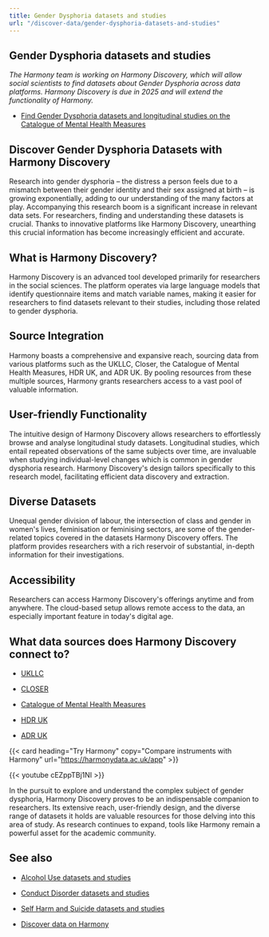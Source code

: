 ```yaml
---
title: Gender Dysphoria datasets and studies
url: "/discover-data/gender-dysphoria-datasets-and-studies"
---
```


## Gender Dysphoria datasets and studies

*The Harmony team is working on Harmony Discovery, which will allow social scientists to find datasets about Gender Dysphoria across data platforms. Harmony Discovery is due in 2025 and will extend the functionality of Harmony.*

* [Find Gender Dysphoria datasets and longitudinal studies on the Catalogue of Mental Health Measures](https://www.cataloguementalhealth.ac.uk/?content=search&query=Topic:gender+dysphoria)

## Discover Gender Dysphoria Datasets with Harmony Discovery

Research into gender dysphoria – the distress a person feels due to a mismatch between their gender identity and their sex assigned at birth – is growing exponentially, adding to our understanding of the many factors at play. Accompanying this research boom is a significant increase in relevant data sets. For researchers, finding and understanding these datasets is crucial. Thanks to innovative platforms like Harmony Discovery, unearthing this crucial information has become increasingly efficient and accurate.

## What is Harmony Discovery?

Harmony Discovery is an advanced tool developed primarily for researchers in the social sciences. The platform operates via large language models that identify questionnaire items and match variable names, making it easier for researchers to find datasets relevant to their studies, including those related to gender dysphoria.

## Source Integration

Harmony boasts a comprehensive and expansive reach, sourcing data from various platforms such as the UKLLC, Closer, the Catalogue of Mental Health Measures, HDR UK, and ADR UK. By pooling resources from these multiple sources, Harmony grants researchers access to a vast pool of valuable information.

## User-friendly Functionality

The intuitive design of Harmony Discovery allows researchers to effortlessly browse and analyse longitudinal study datasets. Longitudinal studies, which entail repeated observations of the same subjects over time, are invaluable when studying individual-level changes which is common in gender dysphoria research. Harmony Discovery's design tailors specifically to this research model, facilitating efficient data discovery and extraction.

## Diverse Datasets

Unequal gender division of labour, the intersection of class and gender in women's lives, feminisation or feminising sectors, are some of the gender-related topics covered in the datasets Harmony Discovery offers. The platform provides researchers with a rich reservoir of substantial, in-depth information for their investigations.

## Accessibility

Researchers can access Harmony Discovery's offerings anytime and from anywhere. The cloud-based setup allows remote access to the data, an especially important feature in today's digital age.


## What data sources does Harmony Discovery connect to?

* [UKLLC](https://explore.ukllc.ac.uk)

* [CLOSER](https://closer.ac.uk/)

* [Catalogue of Mental Health Measures](https://www.cataloguementalhealth.ac.uk/)

* [HDR UK](https://www.healthdatagateway.org/)

* [ADR UK](https://www.adruk.org/data-access/data-catalogue/)

{{< card heading="Try Harmony" copy="Compare instruments with Harmony" url="https://harmonydata.ac.uk/app" >}}

{{< youtube cEZppTBj1NI >}}


In the pursuit to explore and understand the complex subject of gender dysphoria, Harmony Discovery proves to be an indispensable companion to researchers. Its extensive reach, user-friendly design, and the diverse range of datasets it holds are valuable resources for those delving into this area of study. As research continues to expand, tools like Harmony remain a powerful asset for the academic community.

## See also

* [Alcohol Use datasets and studies](/discover-data/alcohol-use-datasets-and-studies)

* [Conduct Disorder datasets and studies](/discover-data/conduct-disorder-datasets-and-studies)

* [Self Harm and Suicide datasets and studies](/discover-data/self-harm-and-suicide-datasets-and-studies)

* [Discover data on Harmony](/discover-data/)
